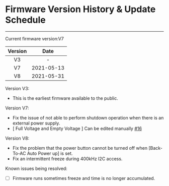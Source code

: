  # Firmware Version History & Update Schedule

------
Current firmware version:V7

| Version | Date |
| :--------:   | :-----:  |
| V3 | - |
| V7 | 2021-05-13 |
| V8 | 2021-05-31 |

Version V3:

 - This is the earliest firmware available to the public.

Version V7:

 - Fix the issue of not able to perform shutdown operation when there is an external power supply.
 - [ Full Voltage and Empty Voltage ] Can be edited manually [#16][1]

Version V8:

 - Fix the problem that the power button cannot be turned off when [Back-To-AC Auto Power up] is set.
 - Fix an intermittent freeze during 400kHz I2C access.

Known issues being resolved:

- [ ] Firmware runs sometimes freeze and time is no longer accumulated.
 


  [1]: https://github.com/geeekpi/upsplus/issues/16 "Issue #16"
